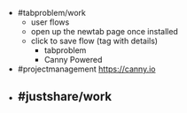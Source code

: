 - #tabproblem/work
	- user flows
	- open up the newtab page once installed
	- click to save flow (tag with details)
		- tabproblem
		- Canny Powered
- #projectmanagement https://canny.io
- #justshare/work
	-